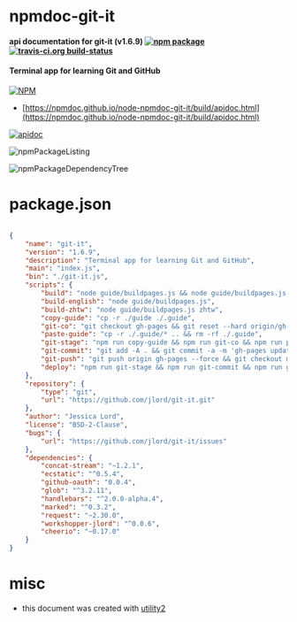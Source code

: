 # npmdoc-git-it

#### api documentation for  git-it (v1.6.9)  [![npm package](https://img.shields.io/npm/v/npmdoc-git-it.svg?style=flat-square)](https://www.npmjs.org/package/npmdoc-git-it) [![travis-ci.org build-status](https://api.travis-ci.org/npmdoc/node-npmdoc-git-it.svg)](https://travis-ci.org/npmdoc/node-npmdoc-git-it)

#### Terminal app for learning Git and GitHub

[![NPM](https://nodei.co/npm/git-it.png?downloads=true&downloadRank=true&stars=true)](https://www.npmjs.com/package/git-it)

- [https://npmdoc.github.io/node-npmdoc-git-it/build/apidoc.html](https://npmdoc.github.io/node-npmdoc-git-it/build/apidoc.html)

[![apidoc](https://npmdoc.github.io/node-npmdoc-git-it/build/screenCapture.buildCi.browser.%252Ftmp%252Fbuild%252Fapidoc.html.png)](https://npmdoc.github.io/node-npmdoc-git-it/build/apidoc.html)

![npmPackageListing](https://npmdoc.github.io/node-npmdoc-git-it/build/screenCapture.npmPackageListing.svg)

![npmPackageDependencyTree](https://npmdoc.github.io/node-npmdoc-git-it/build/screenCapture.npmPackageDependencyTree.svg)



# package.json

```json

{
    "name": "git-it",
    "version": "1.6.9",
    "description": "Terminal app for learning Git and GitHub",
    "main": "index.js",
    "bin": "./git-it.js",
    "scripts": {
        "build": "node guide/buildpages.js && node guide/buildpages.js zhtw",
        "build-english": "node guide/buildpages.js",
        "build-zhtw": "node guide/buildpages.js zhtw",
        "copy-guide": "cp -r ./guide ./.guide",
        "git-co": "git checkout gh-pages && git reset --hard origin/gh-pages",
        "paste-guide": "cp -r ./.guide/* .. && rm -rf ./.guide",
        "git-stage": "npm run copy-guide && npm run git-co && npm run paste-guide",
        "git-commit": "git add -A . && git commit -a -m 'gh-pages update'",
        "git-push": "git push origin gh-pages --force && git checkout master",
        "deploy": "npm run git-stage && npm run git-commit && npm run git-push"
    },
    "repository": {
        "type": "git",
        "url": "https://github.com/jlord/git-it.git"
    },
    "author": "Jessica Lord",
    "license": "BSD-2-Clause",
    "bugs": {
        "url": "https://github.com/jlord/git-it/issues"
    },
    "dependencies": {
        "concat-stream": "~1.2.1",
        "ecstatic": "^0.5.4",
        "github-oauth": "0.0.4",
        "glob": "^3.2.11",
        "handlebars": "^2.0.0-alpha.4",
        "marked": "^0.3.2",
        "request": "~2.30.0",
        "workshopper-jlord": "^0.0.6",
        "cheerio": "~0.17.0"
    }
}
```



# misc
- this document was created with [utility2](https://github.com/kaizhu256/node-utility2)
